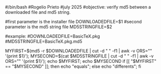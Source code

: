 #/bin/bash
#Rogelio Prieto
#july 2025
#objective: verify md5 between a downloaded file and md5 string.



#first parameter is the installer file
DOWNLOADEDFILE=$1
#second parameter is the md5 string file
MD5STRINGFILE=$2

#example:
#DOWNLOADEDFILE=BasicTeX.pkg
#MD5STRINGFILE=BasicTeX.pkg.md5


MYFIRST=$(md5 -r $DOWNLOADEDFILE | cut -d " " -f1 | awk -v ORS="" '{print $1}');
MYSECOND=$(cat $MD5STRINGFILE | cut -d " " -f1 | awk -v ORS="" '{print $1}');
echo $MYFIRST; echo $MYSECOND
if [[ "$MYFIRST" == "$MYSECOND" ]]; then   echo "equals"; else echo "differents"; fi

